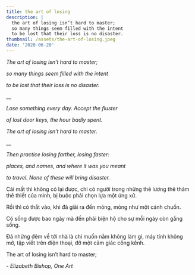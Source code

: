 ```yaml
---
title: the art of losing
description: |
  the art of losing isn’t hard to master;
  so many things seem filled with the intent
  to be lost that their loss is no disaster.
thumbnail: /assets/the-art-of-losing.jpeg
date: '2020-06-20'
---
```

_The art of losing isn’t hard to master;_

_so many things seem filled with the intent_

_to be lost that their loss is no disaster._

__

_Lose something every day. Accept the fluster_

_of lost door keys, the hour badly spent._

_The art of losing isn’t hard to master._

__

_Then practice losing farther, losing faster:_

_places, and names, and where it was you meant_

_to travel. None of these will bring disaster._



Cái mất thì không có lại được, chỉ có người trong những thê lương thê thảm thê thiết của mình, bị buộc phải chọn lựa một ứng xử.



Rồi thì có thắt vào, khi đã giãi ra đến mỏng, mỏng như một cánh chuồn.



Có sống được bao ngày mà đến phải biện hộ cho sự mỗi ngày còn gắng sống.



Đã những đêm về tới nhà là chỉ muốn nằm không làm gì, máy tính không mở, tập viết trên điện thoại, đỡ một cảm giác cồng kềnh.



The art of losing isn’t hard to master;

_\- Elizabeth Bishop, One Art_
